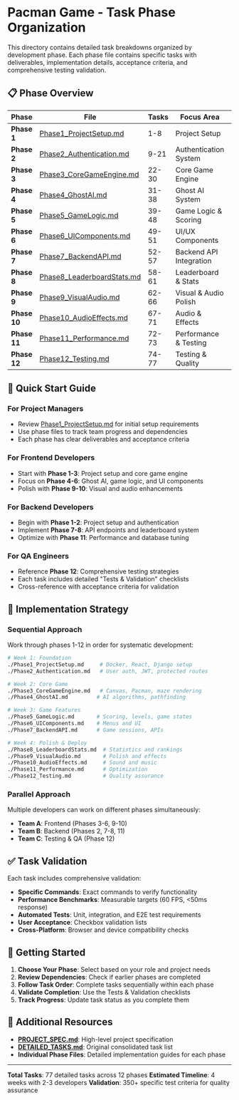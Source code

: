 # Pacman Game - Task Phase Organization

This directory contains detailed task breakdowns organized by development phase. Each phase file contains specific tasks with deliverables, implementation details, acceptance criteria, and comprehensive testing validation.

## 📋 Phase Overview

| Phase | File | Tasks | Focus Area | Duration |
|-------|------|-------|------------|----------|
| **Phase 1** | [Phase1_ProjectSetup.md](./Phase1_ProjectSetup.md) | 1-8 | Project Setup | Week 1 |
| **Phase 2** | [Phase2_Authentication.md](./Phase2_Authentication.md) | 9-21 | Authentication System | Week 1-2 |
| **Phase 3** | [Phase3_CoreGameEngine.md](./Phase3_CoreGameEngine.md) | 22-30 | Core Game Engine | Week 2 |
| **Phase 4** | [Phase4_GhostAI.md](./Phase4_GhostAI.md) | 31-38 | Ghost AI System | Week 2-3 |
| **Phase 5** | [Phase5_GameLogic.md](./Phase5_GameLogic.md) | 39-48 | Game Logic & Scoring | Week 3 |
| **Phase 6** | [Phase6_UIComponents.md](./Phase6_UIComponents.md) | 49-51 | UI/UX Components | Week 3 |
| **Phase 7** | [Phase7_BackendAPI.md](./Phase7_BackendAPI.md) | 52-57 | Backend API Integration | Week 3-4 |
| **Phase 8** | [Phase8_LeaderboardStats.md](./Phase8_LeaderboardStats.md) | 58-61 | Leaderboard & Stats | Week 4 |
| **Phase 9** | [Phase9_VisualAudio.md](./Phase9_VisualAudio.md) | 62-66 | Visual & Audio Polish | Week 4 |
| **Phase 10** | [Phase10_AudioEffects.md](./Phase10_AudioEffects.md) | 67-71 | Audio & Effects | Week 4 |
| **Phase 11** | [Phase11_Performance.md](./Phase11_Performance.md) | 72-73 | Performance & Testing | Week 4 |
| **Phase 12** | [Phase12_Testing.md](./Phase12_Testing.md) | 74-77 | Testing & Quality | Week 4 |

## 🎯 Quick Start Guide

### For Project Managers
- Review [Phase1_ProjectSetup.md](./Phase1_ProjectSetup.md) for initial setup requirements
- Use phase files to track team progress and dependencies
- Each phase has clear deliverables and acceptance criteria

### For Frontend Developers
- Start with **Phase 1-3**: Project setup and core game engine
- Focus on **Phase 4-6**: Ghost AI, game logic, and UI components
- Polish with **Phase 9-10**: Visual and audio enhancements

### For Backend Developers
- Begin with **Phase 1-2**: Project setup and authentication
- Implement **Phase 7-8**: API endpoints and leaderboard system
- Optimize with **Phase 11**: Performance and database tuning

### For QA Engineers
- Reference **Phase 12**: Comprehensive testing strategies
- Each task includes detailed "Tests & Validation" checklists
- Cross-reference with acceptance criteria for validation

## 🔧 Implementation Strategy

### Sequential Approach
Work through phases 1-12 in order for systematic development:
```bash
# Week 1: Foundation
./Phase1_ProjectSetup.md     # Docker, React, Django setup
./Phase2_Authentication.md   # User auth, JWT, protected routes

# Week 2: Core Game
./Phase3_CoreGameEngine.md   # Canvas, Pacman, maze rendering
./Phase4_GhostAI.md         # AI algorithms, pathfinding

# Week 3: Game Features
./Phase5_GameLogic.md       # Scoring, levels, game states
./Phase6_UIComponents.md    # Menus and UI
./Phase7_BackendAPI.md      # Game sessions, APIs

# Week 4: Polish & Deploy
./Phase8_LeaderboardStats.md  # Statistics and rankings
./Phase9_VisualAudio.md       # Polish and effects
./Phase10_AudioEffects.md     # Sound and music
./Phase11_Performance.md      # Optimization
./Phase12_Testing.md          # Quality assurance
```

### Parallel Approach
Multiple developers can work on different phases simultaneously:
- **Team A**: Frontend (Phases 3-6, 9-10)
- **Team B**: Backend (Phases 2, 7-8, 11)
- **Team C**: Testing & QA (Phase 12)

## ✅ Task Validation

Each task includes comprehensive validation:

- **Specific Commands**: Exact commands to verify functionality
- **Performance Benchmarks**: Measurable targets (60 FPS, <50ms response)
- **Automated Tests**: Unit, integration, and E2E test requirements
- **User Acceptance**: Checkbox validation lists
- **Cross-Platform**: Browser and device compatibility checks

## 🚀 Getting Started

1. **Choose Your Phase**: Select based on your role and project needs
2. **Review Dependencies**: Check if earlier phases are completed
3. **Follow Task Order**: Complete tasks sequentially within each phase
4. **Validate Completion**: Use the Tests & Validation checklists
5. **Track Progress**: Update task status as you complete them

## 📖 Additional Resources

- **[PROJECT_SPEC.md](../PROJECT_SPEC.md)**: High-level project specification
- **[DETAILED_TASKS.md](../DETAILED_TASKS.md)**: Original consolidated task list
- **Individual Phase Files**: Detailed implementation guides for each phase

---

**Total Tasks**: 77 detailed tasks across 12 phases
**Estimated Timeline**: 4 weeks with 2-3 developers
**Validation**: 350+ specific test criteria for quality assurance